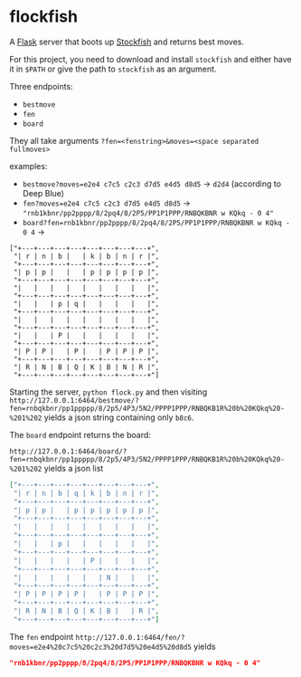 # flockfish

A [Flask](https://github.com/pallets/flask) server that boots up
[Stockfish](https://github.com/official-stockfish/Stockfish) and returns best
moves.

For this project, you need to download and install `stockfish` and either have
it in `$PATH` or give the path to `stockfish` as an argument.

Three endpoints:
* `bestmove`
* `fen`
* `board`

They all take arguments `?fen=<fenstring>&moves=<space separated fullmoves>`

examples:
* `bestmove?moves=e2e4 c7c5 c2c3 d7d5 e4d5 d8d5` -> `d2d4` (according to Deep Blue)
* `fen?moves=e2e4 c7c5 c2c3 d7d5 e4d5 d8d5` -> `"rnb1kbnr/pp2pppp/8/2pq4/8/2P5/PP1P1PPP/RNBQKBNR w KQkq - 0 4"`
* `board?fen=rnb1kbnr/pp2pppp/8/2pq4/8/2P5/PP1P1PPP/RNBQKBNR w KQkq - 0 4` ->
```
["+---+---+---+---+---+---+---+---+",
 "| r | n | b |   | k | b | n | r |",
 "+---+---+---+---+---+---+---+---+",
 "| p | p |   |   | p | p | p | p |",
 "+---+---+---+---+---+---+---+---+",
 "|   |   |   |   |   |   |   |   |",
 "+---+---+---+---+---+---+---+---+",
 "|   |   | p | q |   |   |   |   |",
 "+---+---+---+---+---+---+---+---+",
 "|   |   |   |   |   |   |   |   |",
 "+---+---+---+---+---+---+---+---+",
 "|   |   | P |   |   |   |   |   |",
 "+---+---+---+---+---+---+---+---+",
 "| P | P |   | P |   | P | P | P |",
 "+---+---+---+---+---+---+---+---+",
 "| R | N | B | Q | K | B | N | R |",
 "+---+---+---+---+---+---+---+---+"]
```

Starting the server, `python flock.py` and then visiting
`http://127.0.0.1:6464/bestmove/?fen=rnbqkbnr/pp1ppppp/8/2p5/4P3/5N2/PPPP1PPP/RNBQKB1R%20b%20KQkq%20-%201%202`
yields
a json string containing only `b8c6`.

The `board` endpoint returns the board:

`http://127.0.0.1:6464/board/?fen=rnbqkbnr/pp1ppppp/8/2p5/4P3/5N2/PPPP1PPP/RNBQKB1R%20b%20KQkq%20-%201%202`
yields a json list
```json
["+---+---+---+---+---+---+---+---+",
 "| r | n | b | q | k | b | n | r |",
 "+---+---+---+---+---+---+---+---+",
 "| p | p |   | p | p | p | p | p |",
 "+---+---+---+---+---+---+---+---+",
 "|   |   |   |   |   |   |   |   |",
 "+---+---+---+---+---+---+---+---+",
 "|   |   | p |   |   |   |   |   |",
 "+---+---+---+---+---+---+---+---+",
 "|   |   |   |   | P |   |   |   |",
 "+---+---+---+---+---+---+---+---+",
 "|   |   |   |   |   | N |   |   |",
 "+---+---+---+---+---+---+---+---+",
 "| P | P | P | P |   | P | P | P |",
 "+---+---+---+---+---+---+---+---+",
 "| R | N | B | Q | K | B |   | R |",
 "+---+---+---+---+---+---+---+---+"]
```


The `fen` endpoint
`http://127.0.0.1:6464/fen/?moves=e2e4%20c7c5%20c2c3%20d7d5%20e4d5%20d8d5`
yields
```json
"rnb1kbnr/pp2pppp/8/2pq4/8/2P5/PP1P1PPP/RNBQKBNR w KQkq - 0 4"
 ```
